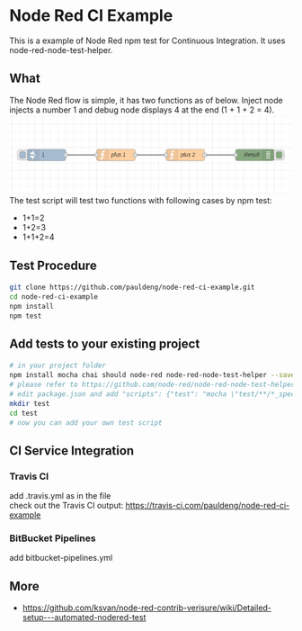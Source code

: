 # Node Red CI Example

This is a example of Node Red npm test for Continuous Integration. It uses node-red-node-test-helper.

## What
The Node Red flow is simple, it has two functions as of below. Inject node injects a number 1 and debug node displays 4 at the end (1 + 1 + 2 = 4).
![flows](imgs/node-red-flow.png)  
The test script will test two functions with following cases by npm test:
* 1+1=2
* 1+2=3
* 1+1+2=4

## Test Procedure
```bash
git clone https://github.com/pauldeng/node-red-ci-example.git
cd node-red-ci-example
npm install
npm test
```

## Add tests to your existing project
```bash
# in your project folder
npm install mocha chai should node-red node-red-node-test-helper --save-dev
# please refer to https://github.com/node-red/node-red-node-test-helper
# edit package.json and add "scripts": {"test": "mocha \"test/**/*_spec.js\""}, 
mkdir test
cd test
# now you can add your own test script
```

## CI Service Integration
### Travis CI
add .travis.yml as in the file  
check out the Travis CI output: https://travis-ci.com/pauldeng/node-red-ci-example
### BitBucket Pipelines
add bitbucket-pipelines.yml

## More
* https://github.com/ksvan/node-red-contrib-verisure/wiki/Detailed-setup---automated-nodered-test  

